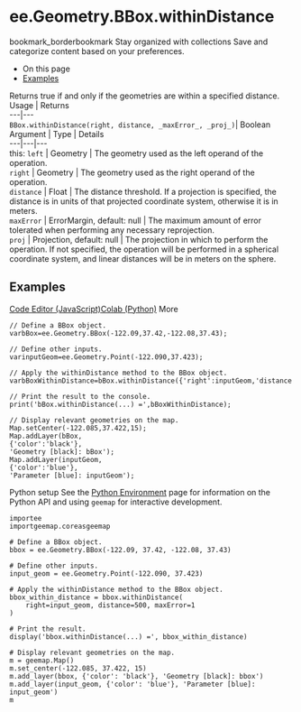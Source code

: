  
#  ee.Geometry.BBox.withinDistance
bookmark_borderbookmark Stay organized with collections  Save and categorize content based on your preferences.
  * On this page
  * [Examples](https://developers.google.com/earth-engine/apidocs/ee-geometry-bbox-withindistance#examples)


Returns true if and only if the geometries are within a specified distance.
Usage | Returns  
---|---  
`BBox.withinDistance(right, distance, _maxError_, _proj_)`|  Boolean  
Argument | Type | Details  
---|---|---  
this: `left` | Geometry | The geometry used as the left operand of the operation.  
`right` | Geometry | The geometry used as the right operand of the operation.  
`distance` | Float | The distance threshold. If a projection is specified, the distance is in units of that projected coordinate system, otherwise it is in meters.  
`maxError` | ErrorMargin, default: null | The maximum amount of error tolerated when performing any necessary reprojection.  
`proj` | Projection, default: null | The projection in which to perform the operation. If not specified, the operation will be performed in a spherical coordinate system, and linear distances will be in meters on the sphere.  
## Examples
[Code Editor (JavaScript)](https://developers.google.com/earth-engine/apidocs/ee-geometry-bbox-withindistance#code-editor-javascript-sample)[Colab (Python)](https://developers.google.com/earth-engine/apidocs/ee-geometry-bbox-withindistance#colab-python-sample) More
```
// Define a BBox object.
varbBox=ee.Geometry.BBox(-122.09,37.42,-122.08,37.43);

// Define other inputs.
varinputGeom=ee.Geometry.Point(-122.090,37.423);

// Apply the withinDistance method to the BBox object.
varbBoxWithinDistance=bBox.withinDistance({'right':inputGeom,'distance':500,'maxError':1});

// Print the result to the console.
print('bBox.withinDistance(...) =',bBoxWithinDistance);

// Display relevant geometries on the map.
Map.setCenter(-122.085,37.422,15);
Map.addLayer(bBox,
{'color':'black'},
'Geometry [black]: bBox');
Map.addLayer(inputGeom,
{'color':'blue'},
'Parameter [blue]: inputGeom');
```
Python setup
See the [ Python Environment](https://developers.google.com/earth-engine/guides/python_install) page for information on the Python API and using `geemap` for interactive development.
```
importee
importgeemap.coreasgeemap
```
```
# Define a BBox object.
bbox = ee.Geometry.BBox(-122.09, 37.42, -122.08, 37.43)

# Define other inputs.
input_geom = ee.Geometry.Point(-122.090, 37.423)

# Apply the withinDistance method to the BBox object.
bbox_within_distance = bbox.withinDistance(
    right=input_geom, distance=500, maxError=1
)

# Print the result.
display('bbox.withinDistance(...) =', bbox_within_distance)

# Display relevant geometries on the map.
m = geemap.Map()
m.set_center(-122.085, 37.422, 15)
m.add_layer(bbox, {'color': 'black'}, 'Geometry [black]: bbox')
m.add_layer(input_geom, {'color': 'blue'}, 'Parameter [blue]: input_geom')
m
```

